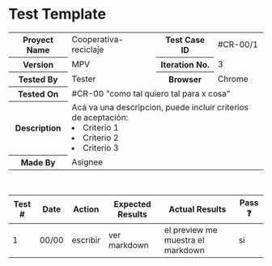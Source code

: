 # Test Template

<table style= "width: 100%">
  <tr>
    <th> Proyect Name </th>
    <td> Cooperativa-reciclaje</td>
    <th> Test Case ID </th>
    <td> #CR-00/1 </td>
  </tr>
  <tr>
    <th> Version </th>
    <td> MPV </td>
    <th> Iteration No. </th>
    <td> 3 </td>
  </tr>
   <tr>
    <th> Tested By </th>
    <td> Tester </td>
    <th> Browser </th>
    <td> Chrome </td>
  </tr>
  <tr>
    <th colspan="1"> Tested On </th> 
    <td colspan="3"> #CR-00 "como tal quiero tal para x cosa"</td>
  </tr>
   <tr>
    <th colspan="1"> Description </th>
    <td colspan="3"> Acá va una descripcion, puede incluir criterios de aceptación:
        <li> Criterio 1
        <li> Criterio 2
        <li> Criterio 3
    </td>
  </tr>
   <tr>
    <th colspan="1"> Made By </th>
    <td colspan="3"> Asignee </td>
  </tr>
</table>

<br>

|Test # | Date | Action | Expected Results | Actual Results | Pass :question: |
| ---   | ---  | ---    | ---              |   ---          | ---   |
| 1 | 00/00 | escribir | ver markdown | el preview me muestra el markdown| si|